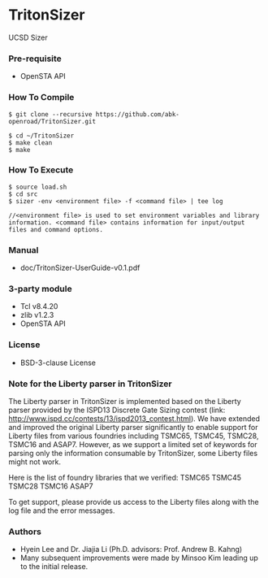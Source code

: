 # TritonSizer
UCSD Sizer 

### Pre-requisite
* OpenSTA API

### How To Compile
    $ git clone --recursive https://github.com/abk-openroad/TritonSizer.git
    
    $ cd ~/TritonSizer
    $ make clean
    $ make 
    
### How To Execute

    $ source load.sh
	$ cd src
	$ sizer -env <environment file> -f <command file> | tee log

    //<environment file> is used to set environment variables and library information. <command file> contains information for input/output files and command options. 

### Manual
* doc/TritonSizer-UserGuide-v0.1.pdf
    
### 3-party module
* Tcl v8.4.20
* zlib v1.2.3
* OpenSTA API

### License
* BSD-3-clause License

### Note for the Liberty parser in TritonSizer

The Liberty parser in TritonSizer is implemented based on the Liberty parser provided by the ISPD13 Discrete Gate Sizing contest (link: http://www.ispd.cc/contests/13/ispd2013_contest.html). We have extended and improved the original Liberty parser significantly to enable support for Liberty files from various foundries including TSMC65, TSMC45, TSMC28, TSMC16 and ASAP7. However, as we support a limited set of keywords for parsing only the information consumable by TritonSizer, some Liberty files might not work.

Here is the list of foundry libraries that we verified:
TSMC65
TSMC45
TSMC28
TSMC16
ASAP7

To get support, please provide us access to the Liberty files along with the log file and the error messages.

### Authors
- Hyein Lee and Dr. Jiajia Li (Ph.D. advisors: Prof. Andrew B. Kahng)
- Many subsequent improvements were made by Minsoo Kim leading up to the initial release.
